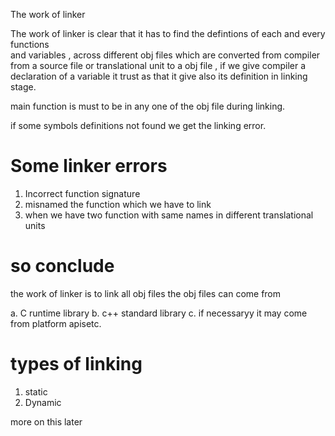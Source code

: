 The work of linker

The work of linker is clear that it has to find the defintions of each and every functions \
and variables , across different obj files which are converted from compiler from a source file
or translational unit to a obj file , if we give compiler a declaration of a variable
it trust as that it give also its definition in linking stage.

main function is must to be in any one of the obj file during linking.

if some symbols definitions not found we get the linking error.

# Some linker errors

1. Incorrect function signature
2. misnamed the function which we have to link
3. when we have two function with same names in different translational units

# so conclude

the work of linker is to link all obj files
the obj files can come from

a. C runtime library
b. c++ standard library
c. if necessaryy it may come from platform apisetc.

# types of linking

1. static
2. Dynamic

more on this later
